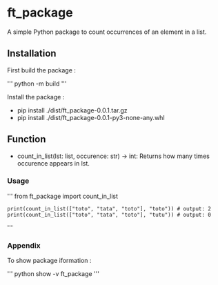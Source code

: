 # ft_package

A simple Python package to count occurrences of an element in a list.

## Installation

First build the package :

'''
python -m build
'''

Install the package :

-   pip install ./dist/ft_package-0.0.1.tar.gz
-   pip install ./dist/ft_package-0.0.1-py3-none-any.whl

## Function

-   count_in_list(lst: list, occurence: str) -> int: Returns how many times occurence appears in lst.

### Usage

'''
    from ft_package import count_in_list

    print(count_in_list(["toto", "tata", "toto"], "toto")) # output: 2
    print(count_in_list(["toto", "tata", "toto"], "tutu")) # output: 0
'''

### Appendix

To show package iformation :

'''
python show -v ft_package
'''